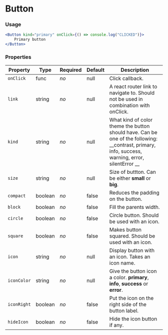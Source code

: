 # Button


### Usage
```jsx
<Button kind="primary" onClick={() => console.log("CLICKED")}>
    Primary button
</Button>
```

### Properties
| Property | Type | Required | Default | Description |
| --- | --- | --- | --- | --- |
| `onClick` | func | *no* | null | Click callback. |
| `link` | string | *no* | null | A react router link to navigate to. Should not be used in combination with onClick. |
| `kind` | string | *no* | null | What kind of color theme the button should have. Can be one of the following: __contrast, primary, info, success, warning, error, silentError __  |
| `size` | string | *no* | null | Size of buttton. Can be either __small__ or __big__.  |
| `compact` | boolean | *no* | false | Reduces the padding on the button. |
| `block` | boolean | *no* | false | Fill the parents width. |
| `circle` | boolean | *no* | false | Circle button. Should be used with an icon. |
| `square` | boolean | *no* | false | Makes button squared. Should be used with an icon. |
| `icon` | string | *no* | null | Display button with an icon. Takes an icon name. |
| `iconColor` | string | *no* | null | Give the button icon a color. __primary__, __info__, __success__ or __error__. |
| `iconRight` | boolean | *no* | false | Put the icon on the right side of the button label. |
| `hideIcon` | boolean | *no* | false | Hide the icon button if any. |

